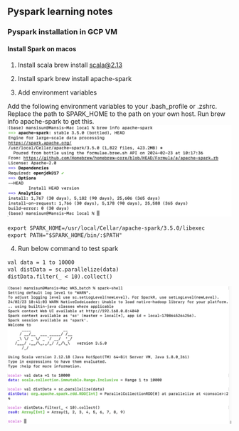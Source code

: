 ## Pyspark learning notes

### Pyspark installation in GCP VM

#### Install Spark on macos

1. Install scala
brew install scala@2.13

2. Install spark
brew install apache-spark

3. Add environment variables

Add the following environment variables to your .bash_profile or .zshrc. Replace the path to SPARK_HOME to the path on your own host. Run brew info apache-spark to get this.
![check path](./img/apache_path.png)
```
export SPARK_HOME=/usr/local/Cellar/apache-spark/3.5.0/libexec
export PATH="$SPARK_HOME/bin/:$PATH"
```

4. Run below command to test spark

```
val data = 1 to 10000
val distData = sc.parallelize(data)
distData.filter(_ < 10).collect()
```
![test spark](./img/test_spark.png)
